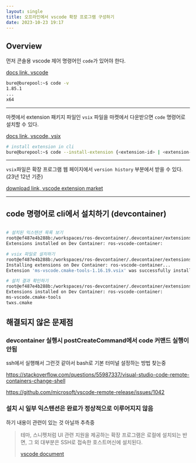 ```yaml
---
layout: single
title: 오프라인에서 vscode 확장 프로그램 구성하기
date: 2023-10-23 19:17
---
```


## Overview 
먼저 콘솔용 vscode 제어 명령어인 `code`가 있어야 한다.

[docs link, vscode](https://code.visualstudio.com/docs/editor/extension-marketplace#_configuring-extensions)


```bash
bure@burepool:~$ code -v
1.85.1
...
x64
```

---

마켓에서 extension 패키지 파일인 `vsix` 파일을 마켓에서 다운받으면 `code` 명령어로 설치할 수 있다.

[docs link, vscode, vsix](https://code.visualstudio.com/docs/editor/extension-marketplace#_common-questions)

```bash
# install extension in cli
bure@burepool:~$ code --install-extension {<extension-id> | <extension-vsix-path>
```

---

`vsix`파일은 확장 프로그램 웹 페이지에서 `version history` 부분에서 받을 수 있다. (23년 12년 기준)

[download link, vscode extension market](https://marketplace.visualstudio.com/vscode)

<!-- 마켓에서 확장프로그램을 받아 로컬에서 설치하는 방법 설명 글이 있었음. 

>Some users prefer to download an extension once from the Marketplace and then install it multiple times from a local share. This is useful when there are connectivity concerns or if your development team wants to use a fixed set of extensions.
>
>To download an extension, navigate to the details page for the specific extension within the [Marketplace](https://marketplace.visualstudio.com/vscode). On that page, there is a **Download Extension** link in the **Resources** section, which is located on the right-hand side of the page.
>
>Once downloaded, you can then install the extension via the **Install from VSIX** command in the Extensions view command dropdown. -->


<!-- 요약하면
1. 마켓에서 확장 프로그램에서 확장 프로그램 파일을 [다운](https://marketplace.visualstudio.com/vscode)
2. `Install from VSIX` 커맨드로 해당 파일을 지정해  설치.

~~vsix 포맷에서 로컬 확장프로그램을 시스템에 설치하도록 구성할 수 있는 것 같은데, vsix 파일 포맷에 관한 파일을 못찾고 있음.~~ => 그냥 extention 파일을 설치하면 vsix 포맷이 들어있었음. -->

---

<!-- ## dev container에 추가하기

1. 로컬 머신에서 확장프로그램 파일을 패키징해 vsix 파일 생성 (vsce 사용)
2. 컨테이너에 확장 프로그램 파일(vsix) 복사
3. 확장 프로그램에 구성 (code --install-extension {\<extension-id\> | \<extension-vsix-path\>)

위의 방법으로 가능한지 시험해봐야겠음.

### 확장프로그램 다운로드하기

마켓 확장프로그램 페이지 내 `Version History` 탭에서 다운로드하면 vsix 파일을 받을 수 있었다. -->

## code 명령어로 cli에서 설치하기 (devcontainer)

```bash

# 설치된 익스텐션 목록 보기
root@ef487e4b288b:/workspaces/ros-devcontainer/.devcontainer/extensions# code --list-extensions
Extensions installed on Dev Container: ros-vscode-container:

# vsix 파일로 설치하기
root@ef487e4b288b:/workspaces/ros-devcontainer/.devcontainer/extensions# code --install-extension ./ms-vscode.cmake-tools-1.16.19.vsix 
Installing extensions on Dev Container: ros-vscode-container...
Extension 'ms-vscode.cmake-tools-1.16.19.vsix' was successfully installed.

# 설치 결과 확인하기
root@ef487e4b288b:/workspaces/ros-devcontainer/.devcontainer/extensions# code --list-extensions
Extensions installed on Dev Container: ros-vscode-container:
ms-vscode.cmake-tools
twxs.cmake
```

## 해결되지 않은 문제점

### devcontainer 실행시 postCreateCommand에서 code 커맨드 실행이 안됨

ssh에서 실행해서 그런것 같아서 bash로 기본 터미널 설정하는 방법 찾는중

https://stackoverflow.com/questions/55987337/visual-studio-code-remote-containers-change-shell

https://github.com/microsoft/vscode-remote-release/issues/1042

### 설치 시 일부 익스텐션은 완료가 정상적으로 이루어지지 않음

하기 내용이 관련이 있는 것 아닐까 추측중

> 테마, 스니펫처럼 UI 관련 지원을 제공하는 확장 프로그램은 로컬에 설치되는 반면, 그 외 대부분은 SSH로 접속한 호스트머신에 설치된다.
> 
> [vscode document](https://code.visualstudio.com/docs/remote/ssh#_managing-extensions)